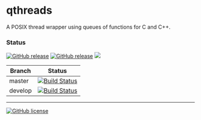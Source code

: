 qthreads
===
A POSIX thread wrapper using queues of functions for C and C++.

### Status
[![GitHub release](https://img.shields.io/github/release/byannoni/qthreads.svg)]()
[![GitHub release](https://img.shields.io/github/tag/byannoni/qthreads.svg)]()
[![](https://img.shields.io/github/issues-raw/byannoni/qthreads.svg)]()

| Branch  | Status |
| --- | --- |
| master | [![Build Status](https://travis-ci.org/byannoni/qthreads.svg?branch=master)](https://travis-ci.org/byannoni/qthreads) |
| develop | [![Build Status](https://travis-ci.org/byannoni/qthreads.svg?branch=develop)](https://travis-ci.org/byannoni/qthreads) |

---
[![GitHub license](https://img.shields.io/github/license/byannoni/qthreads.svg)]()
